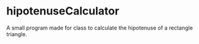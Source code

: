 # hipotenuseCalculator
A small program made for class to calculate the hipotenuse of a rectangle triangle.
